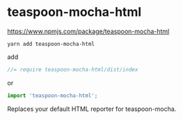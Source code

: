 # teaspoon-mocha-html

https://www.npmjs.com/package/teaspoon-mocha-html

`yarn add teaspoon-mocha-html`

add

```js
//= require teaspoon-mocha-html/dist/index
```

or

```js
import 'teaspoon-mocha-html';
```

Replaces your default HTML reporter for teaspoon-mocha.
